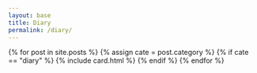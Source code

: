 ```yaml
---
layout: base
title: Diary
permalink: /diary/
---
```


<link href="/assets/stylesheets/card.css" rel="stylesheet" />
<div class="row">
  {% for post in site.posts %}
    {% assign cate = post.category %}
    {% if cate == "diary" %}
      {% include card.html %}
    {% endif %}
  {% endfor %}
</div>
